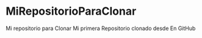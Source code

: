 # MiRepositorioParaClonar
Mi repositorio para Clonar
Mi primera Repositorio clonado desde En GitHub
